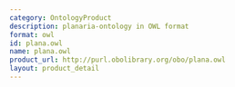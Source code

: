 ```yaml
---
category: OntologyProduct
description: planaria-ontology in OWL format
format: owl
id: plana.owl
name: plana.owl
product_url: http://purl.obolibrary.org/obo/plana.owl
layout: product_detail
---
```

